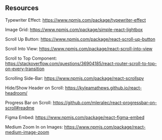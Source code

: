 ## Resources

Typewriter Effect:
https://www.npmjs.com/package/typewriter-effect

Image Grid:
https://www.npmjs.com/package/simple-react-lightbox

Scroll Up Button:
https://www.npmjs.com/package/react-scroll-up-button

Scroll Into View:
https://www.npmjs.com/package/react-scroll-into-view

Scroll to Top Component:
https://stackoverflow.com/questions/36904185/react-router-scroll-to-top-on-every-transition

Scrolling Side-Bar:
https://www.npmjs.com/package/react-scrollspy

Hide/Show Header on Scroll:
https://kyleamathews.github.io/react-headroom/

Progress Bar on Scroll:
https://github.com/mleralec/react-progressbar-on-scroll#readme

Figma Embed:
https://www.npmjs.com/package/react-figma-embed

Medium Zoom In on Images:
https://www.npmjs.com/package/react-medium-image-zoom